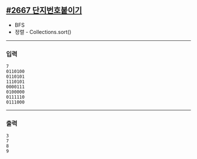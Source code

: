 [#2667 단지번호붙이기](https://www.acmicpc.net/problem/2667)
---

- BFS
- 정렬 - Collections.sort()

---

### 입력
```
7
0110100
0110101
1110101
0000111
0100000
0111110
0111000
```

---
### 출력
```
3
7
8
9
```